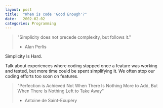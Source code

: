 ```yaml
---
layout: post
title:  "When is code 'Good Enough'?"
date:   2002-02-02
categories: Programming
---
```


> "Simplicity does not precede complexity, but follows it."
> - Alan Perlis

Simplicity Is Hard. 

Talk about experiences where coding stopped once a feature was working and tested, but more time could be spent simplifying it. We often stop our coding efforts too soon on features.

> "Perfection is Achieved Not When There Is Nothing More to Add, But When There Is Nothing Left to Take Away"
> - Antoine de Saint-Exupéry
